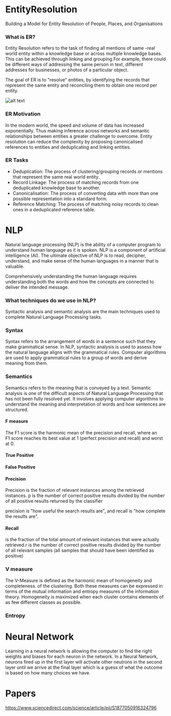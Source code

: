 # EntityResolution
Building a Model for Entity Resolution of People, Places, and Organisations

### What is ER?
Entity Resolution refers to the task of finding all mentions of same -real world entity within a knowledge base or across multiple knowledge bases. This can be achieved through linking and grouping.For example, there could be different ways of addressing the same person in text, different addresses for businesses, or photos of a particular object.

The goal of ER is to "resolve" entities, by identifying the records that represent the same entity and reconciling them to obtain one record per entity.

![alt text](https://external-content.duckduckgo.com/iu/?u=https%3A%2F%2Fmiro.medium.com%2Fmax%2F1276%2F1*6Vm_6I9dB3VPZeUrq8QUpQ.jpeg&f=1&nofb=1)

### ER Motivation 
In the modern world, the speed and volume of data has increased exponentially. Thus making inference across networks and semantic relationships between entities a greater challenge to overcome. Entity resolution can reduce the complexity by proposing canonicalised references to entities and deduplicating and linking entities.


### ER Tasks 
- Deduplication: The process of clustering/grouping records or mentions that represent the same real world entity.
- Record Linkage: The process of matching records from one deduplicated knowledge base to another.
- Canonicalisation: The process of converting data with more than one possible representation into a standard form.
- Reference Matching: The process of matching noisy records to clean ones in a deduplicated reference table.


# NLP
Natural language processing (NLP) is the ability of a computer program to understand human language as it is spoken. NLP is a component of artificial intelligence (AI).
The ultimate objective of NLP is to read, decipher, understand, and make sense of the human languages in a manner that is valuable.

Comprehensively understanding the human language requires understanding both the words and how the concepts are connected to deliver the intended message.

### What techniques do we use in NLP?
Syntactic analysis and semantic analysis are the main techniques used to complete Natural Language Processing tasks.

### Syntax
Syntax refers to the arrangement of words in a sentence such that they make grammatical sense.
In NLP, syntactic analysis is used to assess how the natural language aligns with the grammatical rules.
Computer algorithms are used to apply grammatical rules to a group of words and derive meaning from them.

### Semantics
Semantics refers to the meaning that is conveyed by a text. Semantic analysis is one of the difficult aspects of Natural Language Processing that has not been fully resolved yet.
It involves applying computer algorithms to understand the meaning and interpretation of words and how sentences are structured.

#### F measure 
The F1 score is the harmonic mean of the precision and recall, where an F1 score reaches its best value at 1 (perfect precision and recall) and worst at 0.

#### True Positive 

#### False Positive 

#### Precision 
Precision is the fraction of relevant instances among the retrieved instances. p is the number of correct positive results divided by the number of all positive results returned by the classifier

precision is "how useful the search results are", and recall is "how complete the results are".

#### Recall 
is the fraction of the total amount of relevant instances that were actually retrieved.r is the number of correct positive results divided by the number of all relevant samples (all samples that should have been identified as positive)

### V measure 
The V-Measure is defined as the harmonic mean of homogeneity and completeness. of the clustering. Both these measures can be expressed in terms of the mutual information and entropy measures of the information theory. Homogeneity is maximized when each cluster contains elements of as few different classes as possible.

### Entropy


# Neural Network 
Learning in a neural network is allowing the computer to find the right weights and biases for each neuron in the network. 
In a Neural Network, neurons fired up in the first layer will activate other neutrons in the second layer until we arrive at the final layer which is a guess of what the outcome is based on how many choices we have. 

# Papers
https://www.sciencedirect.com/science/article/pii/S1877050916324796



